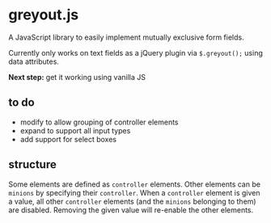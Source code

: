 # greyout.js #

A JavaScript library to easily implement mutually exclusive form fields.

Currently only works on text fields as a jQuery plugin via `$.greyout();` using data attributes.

**Next step:** get it working using vanilla JS

## to do ##

* modify to allow grouping of controller elements
* expand to support all input types
* add support for select boxes

## structure ##

Some elements are defined as `controller` elements. Other elements can be `minions` by specifying their `controller`. When a `controller` element is given a value, all other `controller` elements (and the `minions` belonging to them) are disabled. Removing the given value will re-enable the other elements.
